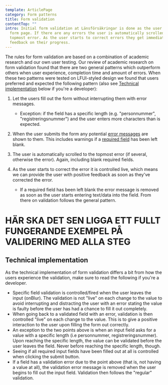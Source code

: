 ```yaml
---
template: ArticlePage
category: Form patterns
title: Form validation
contentTop: ""
intro: Initial form validation at Länsförsäkringar is done as the user submits a
  form page. If there are any errors the user is automatically scrolled to the
  topmost error. As the user starts to correct errors they get immediate
  feedback on their progress.
---
```

The rules for form validation are based on a combination of academic research and our own user testing. Our review of academic research on form validation found that there are two general patterns which outperform others when user experience, completion time and amount of errors. When these two patterns were tested on LFUI-styled design we found that users preferred and expected the following pattern (also see [Technical implementation](#technical-implementation) below if you're a developer):

1. Let the users fill out the form without interrupting them with error messages. 

   * Exception: if the field has a specific length (e.g. "personnummer", "registreringsnummer") and the user enters more characters than is expected.
2. When the user submits the form any potential [error messages](form-element-grouping#error-message-handling) are shown to them. This includes warnings if a [required field](../required-fields/) has been left blank.
3. The user is automatically scrolled to the topmost error (if several, otherwise the error). Again, including blank required fields.
4. As the user starts to correct the error it is controlled live, which means we can provide the user with positive feedback as soon as they've corrected the error.

   * If a required field has been left blank the error message is removed as soon as the user starts entering text/data into the field. From there on validation follows the general pattern.

# HÄR SKA DET SEN LIGGA ETT FULLT FUNGERANDE EXEMPEL PÅ VALIDERING MED ALLA STEG

## Technical implementation

As the technical implementation of form validation differs a bit from how the users experience the validation, make sure to read the following if you're a developer.

* Specific field validation is controlled/fired when the user leaves the input (onBlur). The validation is not "live" on each change to the value to avoid interrupting and distracting the user with an error stating the value is faulty before the user has had a chance to fill it out completely.
* When going back to a validated field with an error, validation is then controlled "live" on each change to the value. This is to give a positive interaction to the user upon filling the form out correctly.
* An exception to the two points above is when an input field asks for a value with a specific length (i.e personnummer, registreringsnummer). Upon reaching the specific length, the value can be validated before the user leaves the field. Never before reaching the specific length, though.
* Seeing if all required input fields have been filled out at all is controlled when clicking the submit button.
* If a field has a validation error due to the point above (that is, not having a value at all), the validation error message is removed when the user begins to fill out the input field. Validation then follows the "regular" validation.